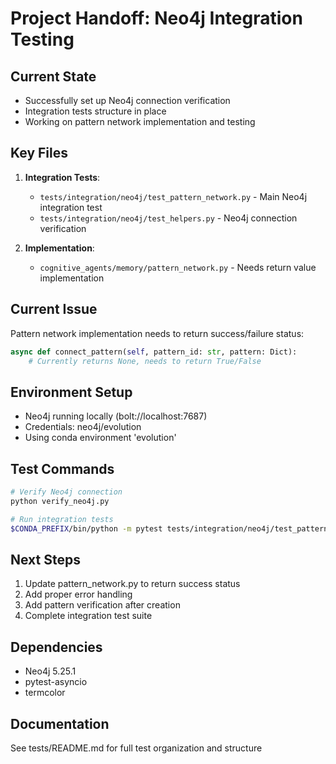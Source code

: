 # Project Handoff: Neo4j Integration Testing

## Current State
- Successfully set up Neo4j connection verification
- Integration tests structure in place
- Working on pattern network implementation and testing

## Key Files
1. **Integration Tests**:
   - `tests/integration/neo4j/test_pattern_network.py` - Main Neo4j integration test
   - `tests/integration/neo4j/test_helpers.py` - Neo4j connection verification

2. **Implementation**:
   - `cognitive_agents/memory/pattern_network.py` - Needs return value implementation

## Current Issue
Pattern network implementation needs to return success/failure status:
```python
async def connect_pattern(self, pattern_id: str, pattern: Dict):
    # Currently returns None, needs to return True/False
```

## Environment Setup
- Neo4j running locally (bolt://localhost:7687)
- Credentials: neo4j/evolution
- Using conda environment 'evolution'

## Test Commands
```bash
# Verify Neo4j connection
python verify_neo4j.py

# Run integration tests
$CONDA_PREFIX/bin/python -m pytest tests/integration/neo4j/test_pattern_network.py -s --asyncio-mode=strict
```

## Next Steps
1. Update pattern_network.py to return success status
2. Add proper error handling
3. Add pattern verification after creation
4. Complete integration test suite

## Dependencies
- Neo4j 5.25.1
- pytest-asyncio
- termcolor

## Documentation
See tests/README.md for full test organization and structure 